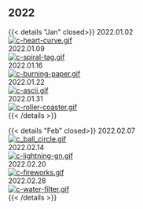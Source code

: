 
## 2022

{{< details "Jan" closed>}}
2022.01.02  
[![c-heart-curve.gif](https://i.postimg.cc/dsDDN82Q/c-heart-curve.gif)](/heart_curve/)  
2022.01.09  
[![c-spiral-tag.gif](https://i.postimg.cc/KFmK6QV0/c-spiral-tag.gif)](/spiral_tag/)  
2022.01.16  
[![c-burning-paper.gif](https://i.postimg.cc/dq3ytpDR/c-burning-paper.gif)](/burning_paper/)  
2022.01.22  
[![c-ascii.gif](https://i.postimg.cc/XnbB9hP0/c-ascii.gif)](/ascii/)  
2022.01.31  
[![c-roller-coaster.gif](https://i.postimg.cc/rM8xsK7G/c-roller-coaster.gif)](/roller_coaster/)  
{{< /details >}}

{{< details "Feb" closed>}}
2022.02.07  
[![c_ball_circle.gif](https://i.postimg.cc/3361MvYB/c_ball_circle.gif)](/ball_circle/)  
2022.02.14  
[![c-lightning-gn.gif](https://i.postimg.cc/RMX4nDyX/c-lightning-gn.gif)](/bolt/)  
2022.02.20  
[![c-fireworks.gif](https://i.postimg.cc/knhVGK84/c-fireworks.gif)](/fireworks/)  
2022.02.28  
[![c-water-filter.gif](https://i.postimg.cc/KZq81PCV/c-water-filter.gif)](/fluid_text/)  
{{< /details >}}
